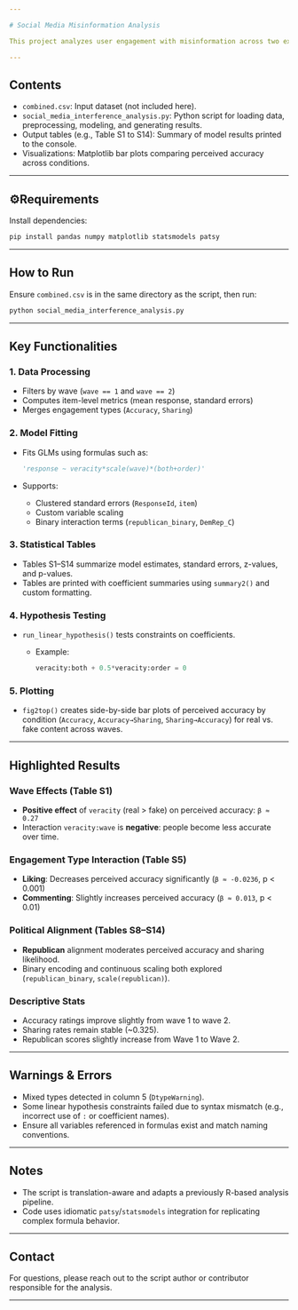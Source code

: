 ```yaml
---

# Social Media Misinformation Analysis

This project analyzes user engagement with misinformation across two experimental waves using a dataset called `combined.csv`. It applies Generalized Linear Models (GLMs) with clustered standard errors, hypothesis testing, and data visualization to examine how variables like content veracity, political affiliation, and engagement types (e.g., accuracy rating, sharing, liking, commenting) interact.

---
```


## Contents

* `combined.csv`: Input dataset (not included here).
* `social_media_interference_analysis.py`: Python script for loading data, preprocessing, modeling, and generating results.
* Output tables (e.g., Table S1 to S14): Summary of model results printed to the console.
* Visualizations: Matplotlib bar plots comparing perceived accuracy across conditions.

---

## ⚙Requirements

Install dependencies:

```bash
pip install pandas numpy matplotlib statsmodels patsy
```

---

## How to Run

Ensure `combined.csv` is in the same directory as the script, then run:

```bash
python social_media_interference_analysis.py
```

---

## Key Functionalities

### 1. **Data Processing**

* Filters by wave (`wave == 1` and `wave == 2`)
* Computes item-level metrics (mean response, standard errors)
* Merges engagement types (`Accuracy`, `Sharing`)

### 2. **Model Fitting**

* Fits GLMs using formulas such as:

  ```python
  'response ~ veracity*scale(wave)*(both+order)'
  ```
* Supports:

  * Clustered standard errors (`ResponseId`, `item`)
  * Custom variable scaling
  * Binary interaction terms (`republican_binary`, `DemRep_C`)

### 3. **Statistical Tables**

* Tables S1–S14 summarize model estimates, standard errors, z-values, and p-values.
* Tables are printed with coefficient summaries using `summary2()` and custom formatting.

### 4. **Hypothesis Testing**

* `run_linear_hypothesis()` tests constraints on coefficients.

  * Example:

    ```python
    veracity:both + 0.5*veracity:order = 0
    ```

### 5. **Plotting**

* `fig2top()` creates side-by-side bar plots of perceived accuracy by condition (`Accuracy`, `Accuracy→Sharing`, `Sharing→Accuracy`) for real vs. fake content across waves.

---

## Highlighted Results

### Wave Effects (Table S1)

* **Positive effect** of `veracity` (real > fake) on perceived accuracy: `β ≈ 0.27`
* Interaction `veracity:wave` is **negative**: people become less accurate over time.

### Engagement Type Interaction (Table S5)

* **Liking**: Decreases perceived accuracy significantly (`β ≈ -0.0236`, p < 0.001)
* **Commenting**: Slightly increases perceived accuracy (`β ≈ 0.013`, p < 0.01)

### Political Alignment (Tables S8–S14)

* **Republican** alignment moderates perceived accuracy and sharing likelihood.
* Binary encoding and continuous scaling both explored (`republican_binary`, `scale(republican)`).

### Descriptive Stats

* Accuracy ratings improve slightly from wave 1 to wave 2.
* Sharing rates remain stable (\~0.325).
* Republican scores slightly increase from Wave 1 to Wave 2.

---

## Warnings & Errors

* Mixed types detected in column 5 (`DtypeWarning`).
* Some linear hypothesis constraints failed due to syntax mismatch (e.g., incorrect use of `:` or coefficient names).
* Ensure all variables referenced in formulas exist and match naming conventions.

---

## Notes

* The script is translation-aware and adapts a previously R-based analysis pipeline.
* Code uses idiomatic `patsy`/`statsmodels` integration for replicating complex formula behavior.

---

## Contact

For questions, please reach out to the script author or contributor responsible for the analysis.

---
